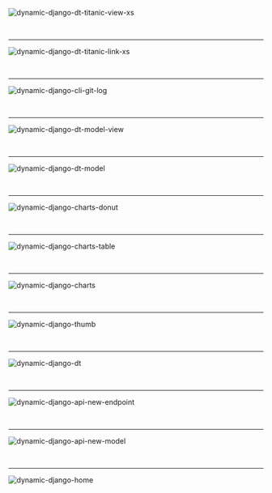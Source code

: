 ![dynamic-django-dt-titanic-view-xs](https://github.com/user-attachments/assets/dec5fbd4-ba19-45bd-93ee-fba708632e65)

<br />

---

![dynamic-django-dt-titanic-link-xs](https://github.com/user-attachments/assets/fe97ce7c-28ec-4fad-97c7-a80cbb5165db)

<br />

---

![dynamic-django-cli-git-log](https://github.com/user-attachments/assets/907ea5f2-a5ec-4774-a1fe-e377e4403f85)

<br />

---

![dynamic-django-dt-model-view](https://github.com/user-attachments/assets/a4d4c311-10cb-4682-a9bd-7fa61be3febe)

<br />

---

![dynamic-django-dt-model](https://github.com/user-attachments/assets/4e2f2739-c34a-4714-865b-33f7da48950d)

<br />

---

![dynamic-django-charts-donut](https://github.com/user-attachments/assets/5d60998d-db12-477b-a323-ea1dae5e1e21)

<br />

---

![dynamic-django-charts-table](https://github.com/user-attachments/assets/b7c12989-365b-4838-b5c3-305b638b63aa)

<br />

---

![dynamic-django-charts](https://github.com/user-attachments/assets/9bcc0f74-fafa-4431-a237-61938c3834c2)

<br />

---

![dynamic-django-thumb](https://github.com/user-attachments/assets/18765f7c-7a46-448d-8998-e1d6b93f1fc9)

<br />

---

![dynamic-django-dt](https://github.com/user-attachments/assets/1eb925e5-5955-406a-b425-c652246f0986)

<br />

---

![dynamic-django-api-new-endpoint](https://github.com/user-attachments/assets/5ee3d58c-fe06-488c-a95a-37c3dcc88537)

<br />

---

![dynamic-django-api-new-model](https://github.com/user-attachments/assets/08855141-059a-491b-aac5-ca5769730ed3)

<br />

---

![dynamic-django-home](https://github.com/user-attachments/assets/57732fc4-5f16-4c93-885e-2890410df94a)



